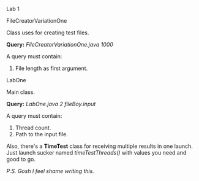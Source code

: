 Lab 1

FileCreatorVariationOne 

Class uses for creating test files.

**Query:** *FileCreatorVariationOne.java 1000*

A query must contain:
1. File length as first argument.

LabOne

Main class.

**Query:** *LabOne.java 2 fileBoy.input*

A query must contain:
1. Thread count.
2. Path to the input file.

Also, there's a **TimeTest** class for receiving multiple results in one launch.
Just launch sucker named *timeTestThreads()* with values you need and good to go.

*P.S. Gosh I feel shame writing this.*